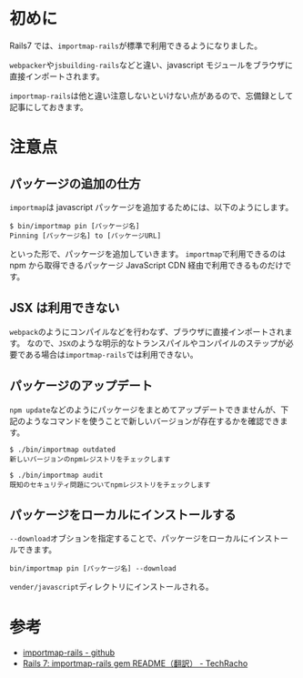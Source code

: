 <!--
title:   【Rails】importmap-railsの注意点
tags:    Importmap.Javascript,Rails,Rails7
id:      af1c2aa655839e9c83e8
private: false
-->

# 初めに

Rails7 では、`importmap-rails`が標準で利用できるようになりました。

`webpacker`や`jsbuilding-rails`などと違い、javascript モジュールをブラウザに直接インポートされます。

`importmap-rails`は他と違い注意しないといけない点があるので、忘備録として記事にしておきます。

# 注意点

## パッケージの追加の仕方

`importmap`は javascript パッケージを追加するためには、以下のようにします。

```console
$ bin/importmap pin [パッケージ名]
Pinning [パッケージ名] to [パッケージURL]
```

といった形で、パッケージを追加していきます。
`importmap`で利用できるのは npm から取得できるパッケージ JavaScript CDN 経由で利用できるものだけです。

## JSX は利用できない

`webpack`のようにコンパイルなどを行わなず、ブラウザに直接インポートされます。
なので、`JSX`のような明示的なトランスパイルやコンパイルのステップが必要である場合は`importmap-rails`では利用できない。

## パッケージのアップデート

`npm update`などのようにパッケージをまとめてアップデートできませんが、下記のようなコマンドを使うことで新しいバージョンが存在するかを確認できます。

```console
$ ./bin/importmap outdated
新しいバージョンのnpmレジストリをチェックします

$ ./bin/importmap audit
既知のセキュリティ問題についてnpmレジストリをチェックします
```

## パッケージをローカルにインストールする

`--download`オブションを指定することで、パッケージをローカルにインストールできます。

```console
bin/importmap pin [パッケージ名] --download
```

`vender/javascript`ディレクトリにインストールされる。

# 参考

- [importmap-rails - github](https://github.com/rails/importmap-rails)
- [Rails 7: importmap-rails gem README（翻訳） - TechRacho](https://techracho.bpsinc.jp/hachi8833/2022_06_29/112183)
